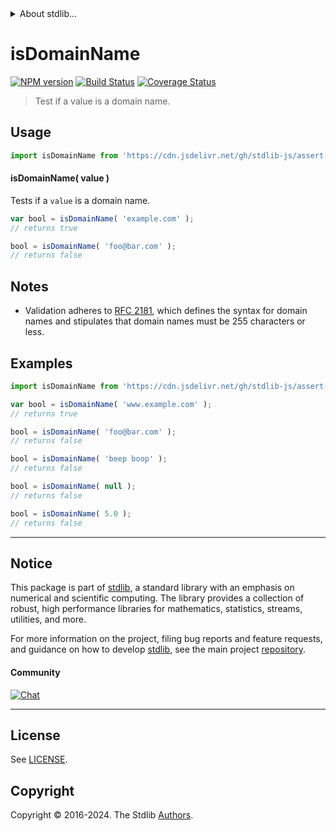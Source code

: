 <!--

@license Apache-2.0

Copyright (c) 2022 The Stdlib Authors.

Licensed under the Apache License, Version 2.0 (the "License");
you may not use this file except in compliance with the License.
You may obtain a copy of the License at

   http://www.apache.org/licenses/LICENSE-2.0

Unless required by applicable law or agreed to in writing, software
distributed under the License is distributed on an "AS IS" BASIS,
WITHOUT WARRANTIES OR CONDITIONS OF ANY KIND, either express or implied.
See the License for the specific language governing permissions and
limitations under the License.

-->


<details>
  <summary>
    About stdlib...
  </summary>
  <p>We believe in a future in which the web is a preferred environment for numerical computation. To help realize this future, we've built stdlib. stdlib is a standard library, with an emphasis on numerical and scientific computation, written in JavaScript (and C) for execution in browsers and in Node.js.</p>
  <p>The library is fully decomposable, being architected in such a way that you can swap out and mix and match APIs and functionality to cater to your exact preferences and use cases.</p>
  <p>When you use stdlib, you can be absolutely certain that you are using the most thorough, rigorous, well-written, studied, documented, tested, measured, and high-quality code out there.</p>
  <p>To join us in bringing numerical computing to the web, get started by checking us out on <a href="https://github.com/stdlib-js/stdlib">GitHub</a>, and please consider <a href="https://opencollective.com/stdlib">financially supporting stdlib</a>. We greatly appreciate your continued support!</p>
</details>

# isDomainName

[![NPM version][npm-image]][npm-url] [![Build Status][test-image]][test-url] [![Coverage Status][coverage-image]][coverage-url] <!-- [![dependencies][dependencies-image]][dependencies-url] -->

> Test if a value is a domain name.

<section class="intro">

</section>

<!-- /.intro -->



<section class="usage">

## Usage

```javascript
import isDomainName from 'https://cdn.jsdelivr.net/gh/stdlib-js/assert-is-domain-name@v0.2.0-deno/mod.js';
```

#### isDomainName( value )

Tests if a `value` is a domain name.

```javascript
var bool = isDomainName( 'example.com' );
// returns true

bool = isDomainName( 'foo@bar.com' );
// returns false
```

</section>

<!-- /.usage -->

<section class="notes">

## Notes

-   Validation adheres to [RFC 2181][rfc-2181], which defines the syntax for domain names and stipulates that domain names must be 255 characters or less.

<!-- </notes -->

<section class="examples">

## Examples

<!-- eslint no-undef: "error" -->

```javascript
import isDomainName from 'https://cdn.jsdelivr.net/gh/stdlib-js/assert-is-domain-name@v0.2.0-deno/mod.js';

var bool = isDomainName( 'www.example.com' );
// returns true

bool = isDomainName( 'foo@bar.com' );
// returns false

bool = isDomainName( 'beep boop' );
// returns false

bool = isDomainName( null );
// returns false

bool = isDomainName( 5.0 );
// returns false
```

</section>

<!-- /.examples -->



<!-- Section for related `stdlib` packages. Do not manually edit this section, as it is automatically populated. -->

<section class="related">

</section>

<!-- /.related -->

<!-- Section for all links. Make sure to keep an empty line after the `section` element and another before the `/section` close. -->


<section class="main-repo" >

* * *

## Notice

This package is part of [stdlib][stdlib], a standard library with an emphasis on numerical and scientific computing. The library provides a collection of robust, high performance libraries for mathematics, statistics, streams, utilities, and more.

For more information on the project, filing bug reports and feature requests, and guidance on how to develop [stdlib][stdlib], see the main project [repository][stdlib].

#### Community

[![Chat][chat-image]][chat-url]

---

## License

See [LICENSE][stdlib-license].


## Copyright

Copyright &copy; 2016-2024. The Stdlib [Authors][stdlib-authors].

</section>

<!-- /.stdlib -->

<!-- Section for all links. Make sure to keep an empty line after the `section` element and another before the `/section` close. -->

<section class="links">

[npm-image]: http://img.shields.io/npm/v/@stdlib/assert-is-domain-name.svg
[npm-url]: https://npmjs.org/package/@stdlib/assert-is-domain-name

[test-image]: https://github.com/stdlib-js/assert-is-domain-name/actions/workflows/test.yml/badge.svg?branch=v0.2.0
[test-url]: https://github.com/stdlib-js/assert-is-domain-name/actions/workflows/test.yml?query=branch:v0.2.0

[coverage-image]: https://img.shields.io/codecov/c/github/stdlib-js/assert-is-domain-name/main.svg
[coverage-url]: https://codecov.io/github/stdlib-js/assert-is-domain-name?branch=main

<!--

[dependencies-image]: https://img.shields.io/david/stdlib-js/assert-is-domain-name.svg
[dependencies-url]: https://david-dm.org/stdlib-js/assert-is-domain-name/main

-->

[chat-image]: https://img.shields.io/gitter/room/stdlib-js/stdlib.svg
[chat-url]: https://app.gitter.im/#/room/#stdlib-js_stdlib:gitter.im

[stdlib]: https://github.com/stdlib-js/stdlib

[stdlib-authors]: https://github.com/stdlib-js/stdlib/graphs/contributors

[cli-section]: https://github.com/stdlib-js/assert-is-domain-name#cli
[cli-url]: https://github.com/stdlib-js/assert-is-domain-name/tree/cli
[@stdlib/assert-is-domain-name]: https://github.com/stdlib-js/assert-is-domain-name/tree/main

[umd]: https://github.com/umdjs/umd
[es-module]: https://developer.mozilla.org/en-US/docs/Web/JavaScript/Guide/Modules

[deno-url]: https://github.com/stdlib-js/assert-is-domain-name/tree/deno
[deno-readme]: https://github.com/stdlib-js/assert-is-domain-name/blob/deno/README.md
[umd-url]: https://github.com/stdlib-js/assert-is-domain-name/tree/umd
[umd-readme]: https://github.com/stdlib-js/assert-is-domain-name/blob/umd/README.md
[esm-url]: https://github.com/stdlib-js/assert-is-domain-name/tree/esm
[esm-readme]: https://github.com/stdlib-js/assert-is-domain-name/blob/esm/README.md
[branches-url]: https://github.com/stdlib-js/assert-is-domain-name/blob/main/branches.md

[stdlib-license]: https://raw.githubusercontent.com/stdlib-js/assert-is-domain-name/main/LICENSE

[rfc-2181]: https://tools.ietf.org/html/rfc2181

[standard-streams]: https://en.wikipedia.org/wiki/Standard_streams

[mdn-regexp]: https://developer.mozilla.org/en-US/docs/Web/JavaScript/Guide/Regular_Expressions

</section>

<!-- /.links -->
